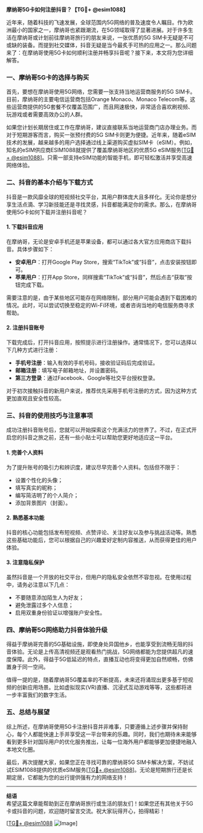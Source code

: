 **摩纳哥5G卡如何注册抖音？【TG💪+ @esim1088】**

近年来，随着科技的飞速发展，全球范围内5G网络的普及速度令人瞩目。作为欧洲最小的国家之一，摩纳哥也紧跟潮流，在5G领域取得了显著进展。对于许多生活在摩纳哥或计划前往摩纳哥旅行的朋友来说，一张优质的5G SIM卡无疑是不可或缺的装备。而提到社交媒体，抖音无疑是当今最炙手可热的应用之一。那么问题来了：在摩纳哥使用5G卡如何顺利注册并畅享抖音呢？接下来，本文将为您详细解答。

### **一、摩纳哥5G卡的选择与购买**

首先，要想在摩纳哥使用5G网络，您需要一张支持当地运营商服务的5G SIM卡。目前，摩纳哥的主要电信运营商包括Orange Monaco、Monaco Telecom等。这些运营商提供的5G套餐不仅覆盖范围广，而且网速极快，非常适合喜欢刷视频、玩游戏或者需要高效办公的人群。

如果您计划长期居住或工作在摩纳哥，建议直接联系当地运营商门店办理业务。而对于短期游客而言，购买一张预付费的5G SIM卡则更为便捷。近年来，随着eSIM技术的发展，越来越多的用户选择通过线上渠道购买虚拟SIM卡（eSIM）。例如，知名的eSIM供应商ESIM1088就提供了覆盖摩纳哥地区的优质5G eSIM服务[[TG💪+ @esim1088](https://t.me/s/esim1088)]。只需一部支持eSIM功能的智能手机，即可轻松激活并享受高速网络体验。

### **二、抖音的基本介绍与下载方式**

抖音是一款风靡全球的短视频社交平台，其用户群体庞大且多样化。无论你是想分享生活点滴、学习新技能还是寻找灵感，抖音都能满足你的需求。那么，在摩纳哥使用5G卡如何下载并注册抖音呢？

#### **1. 下载抖音应用**
在摩纳哥，无论是安卓手机还是苹果设备，都可以通过各大官方应用商店下载抖音。具体步骤如下：
- **安卓用户**：打开Google Play Store，搜索“TikTok”或“抖音”，点击安装按钮即可。
- **苹果用户**：打开App Store，同样搜索“TikTok”或“抖音”，然后点击“获取”按钮完成下载。

需要注意的是，由于某些地区可能存在网络限制，部分用户可能会遇到下载困难的情况。此时，可以尝试切换至稳定的Wi-Fi环境，或者咨询当地的电信服务商寻求帮助。

#### **2. 注册抖音账号**
下载完成后，打开抖音应用，按照提示进行注册操作。通常情况下，您可以选择以下几种方式进行注册：
- **手机号注册**：输入有效的手机号码，接收验证码后完成验证。
- **邮箱注册**：填写电子邮箱地址，并设置密码。
- **第三方登录**：通过Facebook、Google等社交平台授权登录。

对于初次接触抖音的新用户来说，推荐优先采用手机号注册的方式，因为这种方式更加直观且安全性较高。

### **三、抖音的使用技巧与注意事项**

成功注册抖音账号后，您就可以开始探索这个充满活力的世界了。不过，在正式开启您的抖音之旅之前，还有一些小贴士可以帮助您更好地适应这一平台。

#### **1. 完善个人资料**
为了提升账号的吸引力和辨识度，建议尽早完善个人资料。包括但不限于：
- 设置个性化的头像；
- 填写真实的昵称；
- 编写简洁明了的个人简介；
- 添加背景图片（封面）。

#### **2. 熟悉基本功能**
抖音的核心功能包括发布短视频、点赞评论、关注好友以及参与挑战活动等。熟悉这些基础功能后，您可以根据自己的兴趣爱好定制内容推送，从而获得更佳的用户体验。

#### **3. 注意隐私保护**
虽然抖音是一个开放的社交平台，但用户的隐私安全依然不容忽视。在使用过程中，请务必注意以下几点：
- 不要随意添加陌生人为好友；
- 避免泄露过多个人信息；
- 启用双重身份验证以增强账户安全性。

### **四、摩纳哥5G网络助力抖音体验升级**

得益于摩纳哥完善的5G基础设施，即使身处异国他乡，也能享受到流畅无阻的抖音体验。无论是上传高清视频还是观看热门挑战，5G网络都能为您提供超凡的速度保障。此外，得益于5G低延迟的特点，直播互动也将变得更加自然顺畅，仿佛置身于同一空间。

值得一提的是，随着摩纳哥5G覆盖率的不断提高，未来还将涌现出更多基于短视频的创新应用场景。比如虚拟现实(VR)直播、沉浸式互动游戏等等，这些都将进一步丰富我们的数字生活。

### **五、总结与展望**

综上所述，在摩纳哥使用5G卡注册抖音并非难事，只要遵循上述步骤并保持耐心，每个人都能快速上手并享受这一平台带来的乐趣。同时，我们也期待未来能够看到更多针对国际用户的优化服务推出，让每一位海外用户都能够更加便捷地融入本地文化圈。

最后，再次提醒大家，如果您正在寻找可靠的摩纳哥5G SIM卡解决方案，不妨试试ESIM1088提供的优质eSIM服务[[TG💪+ @esim1088](https://t.me/s/esim1088)]。无论是短期旅行还是长期定居，它都能为您的出行提供强有力的网络支持！

---

**结语**  
希望这篇文章能帮助到正在摩纳哥旅行或生活的朋友们！如果您还有其他关于5G卡或抖音的问题，欢迎随时留言交流。祝大家玩得开心，拍得精彩！

[[TG💪+ @esim1088](https://t.me/s/esim1088) ![Image](https://i.postimg.cc/4NQfJmqS/Snipaste-2025-05-13-00-14-12.png)]